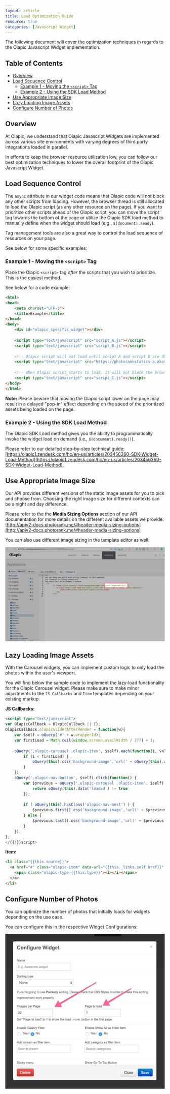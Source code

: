 ```yaml
---
layout: article
title: Load Optimization Guide
resource: true
categories: [Javascript Widget]
---
```


The following document will cover the optimization techniques in regards to the Olapic Javascript Widget implementation.

## Table of Contents

- [Overview](#overview)
- [Load Sequence Control](#load-sequence-control)
  - [Example 1 - Moving the `<script>` Tag](#example---moving-the-script-tag)
  - [Example 2 - Using the SDK Load Method](#example---using-the-sdk-load-method)
- [Use Appropriate Image Size](#use-appropriate-image-size)
- [Lazy Loading Image Assets](#lazy-loading-image-assets)
- [Configure Number of Photos](#configure-number-of-photos)

## Overview
At Olapic, we understand that Olapic Javascript Widgets are implemented across various site environments with varying degrees of third party integrations loaded in parallel.

In efforts to keep the browser resource utilization low, you can follow our best optimization techniques to lower the overall footprint of the Olapic Javascript Widget.

## Load Sequence Control
The `async` attribute in our widget code means that Olapic code will not block any other scripts from loading. However, the browser thread is still allocated to load the Olapic script (as any other resource on the page). If you want to prioritize other scripts ahead of the Olapic script, you can move the script tag towards the bottom of the page or utilize the Olapic SDK load method to manually define when the widget should load (e.g., `$(document).ready`).

Tag management tools are also a great way to control the load sequence of resources on your page.

See below for some specific examples:

### Example 1 - Moving the `<script>` Tag
Place the Olapic `<script>` tag _after_ the scripts that you wish to prioritize. This is the easiest method.

See below for a code example:

```html
<html>
<head>
    <meta charset="UTF-8">
    <title>Example</title>
</head>
<body>
    <div id="olapic_specific_widget"></div>

    <script type="text/javascript" src="script_A.js"></script>
    <script type="text/javascript" src="script_B.js"></script>

    <!-- Olapic script will not load until script A and script B are done loading -->
    <script type="text/javascript" src="https://photorankstatics-a.akamaihd.net/81b03e40475846d5883661ff57b34ece/static/frontend/latest/build.min.js"  data-olapic="olapic_specific_widget" data-instance="a766540c1b6234ec23828cf9c8ec5fc2" data-apikey="f48eeae508d1b1f3133df366679eb2b567bae5dc8058d69d679dc5cb140eb857" async="async"></script>

    <!-- When Olapic script starts to load, it will not block the browser from initiating load for script C -->
    <script type="text/javascript" src="script_C.js"></script>
</body>
</html>
```

**Note:** Please beware that moving the Olapic script lower on the page may result in a delayed "pop-in" effect depending on the speed of the prioritized assets being loaded on the page.

### Example 2 - Using the SDK Load Method 
The Olapic SDK Load method gives you the ability to programmatically invoke the widget load on demand (i.e., `$(document).ready()`).

Please refer to our detailed step-by-step technical guide: [https://olapic1.zendesk.com/hc/en-us/articles/203456360-SDK-Widget-Load-Method](https://olapic1.zendesk.com/hc/en-us/articles/203456360-SDK-Widget-Load-Method).

## Use Appropriate Image Size
Our API provides different versions of the static image assets for you to pick and choose from. Choosing the right image size for different contexts can be a night and day difference.

Please refer to the the **Media Sizing Options** section of our API documentation for more details on the different available assets we provide: [http://apiv2-docs.photorank.me/#header-media-sizing-options](http://apiv2-docs.photorank.me/#header-media-sizing-options)

You can also use different image sizing in the template editor as well:

![](../img/optimization-js-template.jpg)

## Lazy Loading Image Assets
With the Carousel widgets, you can implement custom logic to only load the photos within the user's viewport.

You will find below the sample code to implement the lazy-load functionality for the Olapic Carousel widget. Please make sure to make minor adjustments to the `JS Callbacks` and `Item` templates depending on your existing markup.

**JS Callbacks:**

```html
<script type="text/javascript">
var OlapicCallback = OlapicCallback || {};
OlapicCallback.olapicSliderAfterRender = function(w){
    var $self = oQuery('#' + w.wrapperId);
    var firstLoad = Math.ceil(window.screen.availWidth / 277) + 1;
    
    oQuery('.olapic-carousel .olapic-item', $self).each(function(i, val) { 
        if (i < firstLoad) {
            oQuery(this).css('background-image','url(' + oQuery(this).attr('data-image') + ')').data( 'loaded' , '1' );
        }
    });
    oQuery('.olapic-nav-button', $self).click(function() {
        var $previous = oQuery('.olapic-carousel .olapic-item', $self).filter(function() { 
            return oQuery(this).data('loaded') != true 
        });
        
        if ( oQuery(this).hasClass('olapic-nav-next') ) {
            $previous.first().css('background-image','url(' + $previous.first().attr('data-image') + ')').data('loaded','1');
        } else {
            $previous.last().css('background-image','url(' + $previous.last().attr('data-image') + ')').data('loaded','1');
        }
    });
};
</{{!}}script>
```

**Item:**

```html
<li class="{{this.source}}">
  <a href="#" class="olapic-item" data-url="{{this._links.self.href}}" title="{{this.caption}}" data-image="{{this.images.mobile}}">
    <span class="olapic-type-{{this.type}}"><i></i></span>
  </a>
</li>
```

## Configure Number of Photos
You can optimize the number of photos that initially loads for widgets depending on the use case. 

You can configure this in the respective Widget Configurations:

![](../img/optimization-widget-config.jpg)

